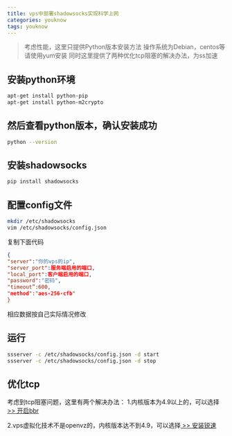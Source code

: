 ```yaml
---
title: vps中部署shadowsocks实现科学上网
categories: youknow
tags: youknow
---
```


> 考虑性能，这里只提供Python版本安装方法
> 操作系统为Debian，centos等请使用yum安装
> 同时这里提供了两种优化tcp阻塞的解决办法，为ss加速

<!-- more -->

## 安装python环境

```bash
apt-get install python-pip
apt-get install python-m2crypto
```

## 然后查看python版本，确认安装成功

```bash
python --version
```

## 安装shadowsocks

```bash
pip install shadowsocks
```

## 配置config文件

```bash
mkdir /etc/shadowsocks
vim /etc/shadowsocks/config.json
```

复制下面代码
```json
{
"server":"你的vps的ip",
"server_port":服务端启用的端口,
"local_port":客户端启用的端口,
"password":"密码",
"timeout”:600,
"method":"aes-256-cfb"
}
```

相应数据按自己实际情况修改

## 运行
```bash
ssserver -c /etc/shadowsocks/config.json -d start
ssserver -c /etc/shadowsocks/config.json -d stop
```

## 优化tcp

考虑到tcp阻塞问题，这里有两个解决办法：
1.内核版本为4.9以上的，可以选择[ >> 开启bbr](https://heimo-he.github.io/youknow/2018/03/30/open-tcp-bbr/)

2.vps虚拟化技术不是openvz的，内核版本达不到4.9，可以选择[ >> 安装锐速](https://heimo-he.github.io/youknow/2018/03/30/open-tcp-bbr/)